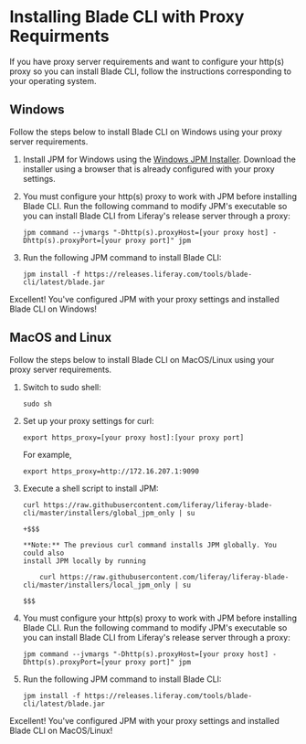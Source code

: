 # Installing Blade CLI with Proxy Requirments [](id=setting-blade-cli-proxy-requirments)

If you have proxy server requirements and want to configure your http(s) proxy
so you can install Blade CLI, follow the instructions corresponding to your
operating system.

## Windows

Follow the steps below to install Blade CLI on Windows using your proxy server
requirements.

1.  Install JPM for Windows using the
    [Windows JPM Installer](http://jpm4j.org/#!/md/windows). Download the
    installer using a browser that is already configured with your proxy
    settings.

2.  You must configure your http(s) proxy to work with JPM before installing
    Blade CLI. Run the following command to modify JPM's executable so you can
    install Blade CLI from Liferay's release server through a proxy:

        jpm command --jvmargs "-Dhttp(s).proxyHost=[your proxy host] -Dhttp(s).proxyPort=[your proxy port]" jpm

3.  Run the following JPM command to install Blade CLI:

        jpm install -f https://releases.liferay.com/tools/blade-cli/latest/blade.jar

Excellent! You've configured JPM with your proxy settings and installed Blade
CLI on Windows!

## MacOS and Linux

Follow the steps below to install Blade CLI on MacOS/Linux using your proxy
server requirements.

1.  Switch to sudo shell:

        sudo sh

2.  Set up your proxy settings for curl:

        export https_proxy=[your proxy host]:[your proxy port]

    For example,

        export https_proxy=http://172.16.207.1:9090

3.  Execute a shell script to install JPM:

        curl https://raw.githubusercontent.com/liferay/liferay-blade-cli/master/installers/global_jpm_only | su

        +$$$
        
        **Note:** The previous curl command installs JPM globally. You could also
        install JPM locally by running
        
            curl https://raw.githubusercontent.com/liferay/liferay-blade-cli/master/installers/local_jpm_only | su
        
        $$$

4.  You must configure your http(s) proxy to work with JPM before installing
    Blade CLI. Run the following command to modify JPM's executable so you can
    install Blade CLI from Liferay's release server through a proxy:

        jpm command --jvmargs "-Dhttp(s).proxyHost=[your proxy host] -Dhttp(s).proxyPort=[your proxy port]" jpm

5.  Run the following JPM command to install Blade CLI:

        jpm install -f https://releases.liferay.com/tools/blade-cli/latest/blade.jar

Excellent! You've configured JPM with your proxy settings and installed Blade
CLI on MacOS/Linux!

<!--+$$$

**Note:** When executing `blade update`, your Blade CLI's proxy settings are
sometimes reset. Be sure to verify your proxy settings after every Blade CLI
update.

$$$-->
